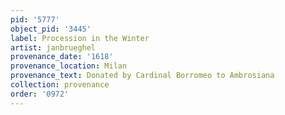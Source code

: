 ```yaml
---
pid: '5777'
object_pid: '3445'
label: Procession in the Winter
artist: janbrueghel
provenance_date: '1618'
provenance_location: Milan
provenance_text: Donated by Cardinal Borromeo to Ambrosiana
collection: provenance
order: '0972'
---
```

